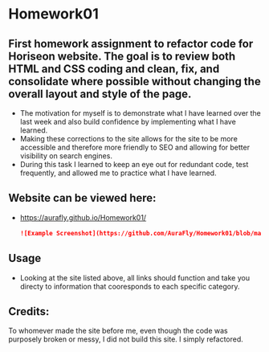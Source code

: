 # Homework01

## First homework assignment to refactor code for Horiseon website. The goal is to  review both HTML and CSS coding and clean, fix, and consolidate where possible without changing the overall layout and style of the page.

- The motivation for myself is to demonstrate what I have learned over the last week and also build confidence by implementing what I have learned.
- Making these corrections to the site allows for the site to be more accessible and therefore more friendly to SEO and allowing for better visibility on search engines.
- During this task I learned to keep an eye out for redundant code, test frequently, and allowed me to practice what I have learned.

## Website can be viewed here:
- https://aurafly.github.io/Homework01/

    ```md
    ![Example Screenshot](https://github.com/AuraFly/Homework01/blob/main/assets/SS.jpg)
    ```

## Usage
- Looking at the site listed above, all links should function and take you directy to information that cooresponds to each specific category.

## Credits:
To whomever made the site before me, even though the code was purposely broken or messy, I did not build this site. I simply refactored.